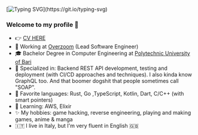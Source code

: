 [![Typing SVG](https://readme-typing-svg.herokuapp.com?size=20&duration=6000&width=400&height=30&lines=Hi!+My+name+is+Giovanni.;I'm+a+Software+Engineer.)](https://git.io/typing-svg)

### Welcome to my profile 👋

- 👉 [CV HERE](https://cdn.or2.life/p/resume.pdf)
- 🏢 Working at [Overzoom](https://overzoom.it) (Lead Software Engineer)
- :mortar_board: Bachelor Degree in Computer Engineering at [Polytechnic University of Bari](http://www.poliba.it/)
- 🎯 Specialized in: Backend REST API development, testing and deployment (with CI/CD approaches and techniques). I also kinda know GraphQL too. And that boomer dogshit that people sometimes call "SOAP".
- 🚀 Favorite languages: Rust, Go ,TypeScript, Kotlin, Dart, C/C++ (with smart pointers)
- 🌱 Learning: AWS, Elixir
- ✨ My hobbies: game hacking, reverse engineering, playing and making games, anime & manga
- :it: I live in Italy, but I'm very fluent in English 🇬🇧

